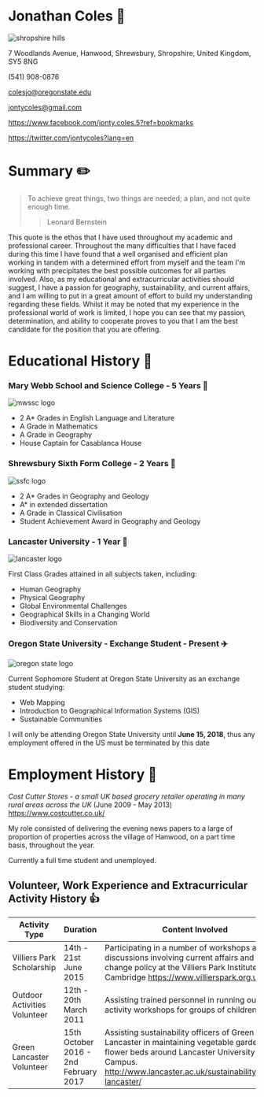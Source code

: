 # Jonathan Coles  :wave:

![shropshire hills](http://www.shropshirehillsaonb.co.uk/wp-content/uploads/2015/10/The-Shropshire-Hills-Late-Autumn-by-Jordan-Mansfield-1024x687.jpg)

7 Woodlands Avenue, Hanwood, Shrewsbury, Shropshire, United Kingdom, SY5 8NG 

(541) 908-0876

colesjo@oregonstate.edu

jontycoles@gmail.com

https://www.facebook.com/jonty.coles.5?ref=bookmarks

https://twitter.com/jontycoles?lang=en

# Summary  :pencil2:

> To achieve great things, two things are needed; a plan, and not quite enough time.
>
> > Leonard Bernstein

This quote is the ethos that I have used throughout my academic and professional career. Throughout the many difficulties that I have faced during this time I have found that a well organised and efficient plan working in tandem with a determined effort from myself and the team I'm working with precipitates the best possible outcomes for all parties involved. Also, as my educational and extracurricular activities should suggest, I have a passion for geography, sustainability, and current affairs, and I am willing to put in a great amount of effort to build my understanding regarding these fields. Whilst it may be noted that my experience in the professional world of work is limited, I hope you can see that my passion, determination, and ability to cooperate proves to you that I am the best candidate for the position that you are offering.

# Educational History  :blue_book:

### Mary Webb School and Science College - 5 Years  :book:

![mwssc logo](http://www.schoolshopdirect.co.uk/image/cache/catalog/school-logos/mary-webb-logo-250x250.jpg)

* 2 A* Grades in English Language and Literature
* A Grade in Mathematics
* A Grade in Geography 
* House Captain for Casablanca House

### Shrewsbury Sixth Form College - 2 Years  :book:

![ssfc logo](http://www.ssfc.ac.uk/images/logo/SSFC_homepage_logo_2.png)

* 2 A* Grades in Geography and Geology
* A* in extended dissertation
* A Grade in Classical Civilisation
* Student Achievement Award in Geography and Geology

### Lancaster University - 1 Year  :book:

![lancaster logo](http://www.lancaster.ac.uk/luminary/images/NewLogo.jpg)

 First Class Grades attained in all subjects taken, including:
  * Human Geography
  * Physical Geography
  * Global Environmental Challenges
  * Geographical Skills in a Changing World
  * Biodiversity and Conservation

### Oregon State University - Exchange Student - Present  :airplane:

![oregon state logo](http://www.ooi.washington.edu/files/osulogo.png)

Current Sophomore Student at Oregon State University as an exchange student studying:

* Web Mapping
* Introduction to Geographical Information Systems (GIS)
* Sustainable Communities

I will only be attending Oregon State University until **June 15, 2018**, thus any employment offered in the US must be terminated by this date

# Employment History  :wrench:

*Cost Cutter Stores - a small UK based grocery retailer operating in many rural areas across the UK* (June 2009 - May 2013) https://www.costcutter.co.uk/

My role consisted of delivering the evening news papers to a large of proportion of properties across the village of Hanwood, on a part time basis, throughout the year.

Currently a full time student and unemployed.

## Volunteer, Work Experience and Extracurricular Activity  History  :thumbsup:

| Activity Type                | Duration                              | Content Involved                         |
| ---------------------------- | ------------------------------------- | ---------------------------------------- |
| Villiers Park Scholarship    | 14th - 21st June 2015                 | Participating in a number of workshops and discussions involving current affairs and climate change policy at the Villiers Park Institute in Cambridge https://www.villierspark.org.uk/ |
| Outdoor Activities Volunteer | 12th - 20th March 2011                | Assisting trained personnel in running outdoor activity workshops for groups of children. |
| Green Lancaster  Volunteer   | 15th October 2016 - 2nd February 2017 | Assisting sustainability officers of Green Lancaster in maintaining vegetable gardens and flower beds around Lancaster University Campus.  http://www.lancaster.ac.uk/sustainability/green-lancaster/ |

